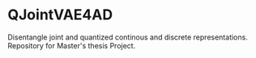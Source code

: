 # QJointVAE4AD
Disentangle joint and quantized continous and discrete representations. Repository for Master's thesis Project.
